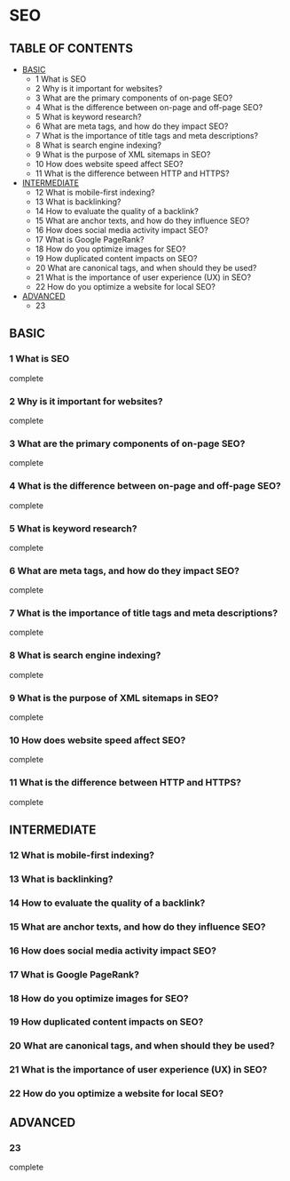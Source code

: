 # SEO

## TABLE OF CONTENTS

- [BASIC](#BASIC)
  - 1 What is SEO
  - 2 Why is it important for websites?
  - 3 What are the primary components of on-page SEO?
  - 4 What is the difference between on-page and off-page SEO?
  - 5 What is keyword research?
  - 6 What are meta tags, and how do they impact SEO?
  - 7 What is the importance of title tags and meta descriptions?
  - 8 What is search engine indexing?
  - 9 What is the purpose of XML sitemaps in SEO?
  - 10 How does website speed affect SEO?
  - 11 What is the difference between HTTP and HTTPS?
- [INTERMEDIATE](#INTERMEDIATE)
  - 12 What is mobile-first indexing?
  - 13 What is backlinking?
  - 14 How to evaluate the quality of a backlink?
  - 15 What are anchor texts, and how do they influence SEO?
  - 16 How does social media activity impact SEO?
  - 17 What is Google PageRank?
  - 18 How do you optimize images for SEO?
  - 19 How duplicated content impacts on SEO?
  - 20 What are canonical tags, and when should they be used?
  - 21 What is the importance of user experience (UX) in SEO?
  - 22 How do you optimize a website for local SEO?
- [ADVANCED](#ADVANCED)
  - 23

<a name="BASIC" />

## BASIC

### 1 What is SEO

complete

### 2 Why is it important for websites?

complete

### 3 What are the primary components of on-page SEO?

complete

### 4 What is the difference between on-page and off-page SEO?

complete

### 5 What is keyword research?

complete

### 6 What are meta tags, and how do they impact SEO?

complete

### 7 What is the importance of title tags and meta descriptions?

complete

### 8 What is search engine indexing?

complete

### 9 What is the purpose of XML sitemaps in SEO?

complete

### 10 How does website speed affect SEO?

complete

### 11 What is the difference between HTTP and HTTPS?

complete

<a name="INTERMEDIATE" />

## INTERMEDIATE

### 12 What is mobile-first indexing?
### 13 What is backlinking?
### 14 How to evaluate the quality of a backlink?
### 15 What are anchor texts, and how do they influence SEO?
### 16 How does social media activity impact SEO?
### 17 What is Google PageRank?
### 18 How do you optimize images for SEO?
### 19 How duplicated content impacts on SEO?
### 20 What are canonical tags, and when should they be used?
### 21 What is the importance of user experience (UX) in SEO?
### 22 How do you optimize a website for local SEO?

<a name="ADVANCED" />

## ADVANCED

### 23

complete
